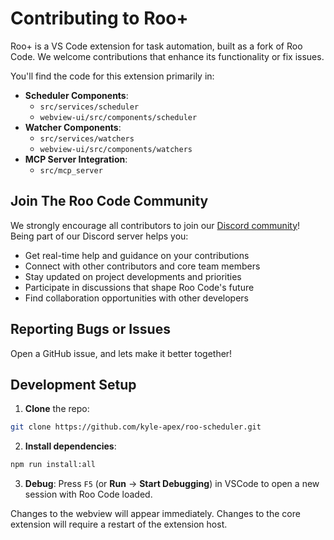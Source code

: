 # Contributing to Roo+

Roo+ is a VS Code extension for task automation, built as a fork of Roo Code. We welcome contributions that enhance its functionality or fix issues.

You'll find the code for this extension primarily in:
- **Scheduler Components**:
  - `src/services/scheduler`
  - `webview-ui/src/components/scheduler`
- **Watcher Components**:
  - `src/services/watchers`
  - `webview-ui/src/components/watchers`
- **MCP Server Integration**:
  - `src/mcp_server`

## Join The Roo Code Community

We strongly encourage all contributors to join our [Discord community](https://discord.gg/roocode)! Being part of our Discord server helps you:

- Get real-time help and guidance on your contributions
- Connect with other contributors and core team members
- Stay updated on project developments and priorities
- Participate in discussions that shape Roo Code's future
- Find collaboration opportunities with other developers

## Reporting Bugs or Issues

Open a GitHub issue, and lets make it better together!
## Development Setup

1. **Clone** the repo:

```sh
git clone https://github.com/kyle-apex/roo-scheduler.git
```

2. **Install dependencies**:

```sh
npm run install:all
```

3. **Debug**:
   Press `F5` (or **Run** → **Start Debugging**) in VSCode to open a new session with Roo Code loaded.

Changes to the webview will appear immediately. Changes to the core extension will require a restart of the extension host.
